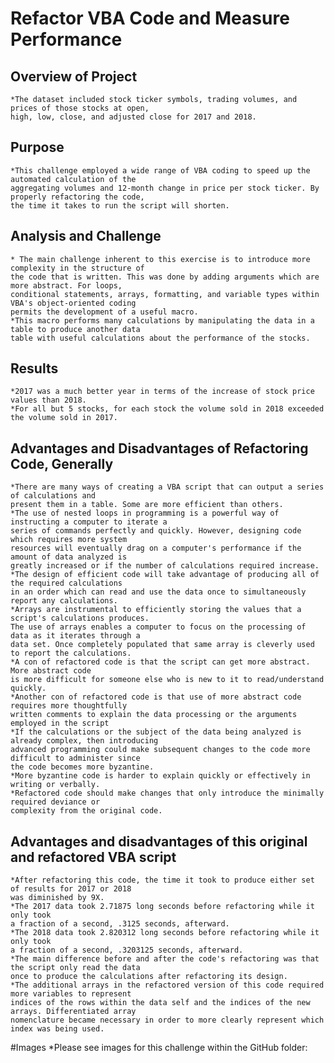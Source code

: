 # Refactor VBA Code and Measure Performance

## Overview of Project
    *The dataset included stock ticker symbols, trading volumes, and prices of those stocks at open,
    high, low, close, and adjusted close for 2017 and 2018.

## Purpose
    *This challenge employed a wide range of VBA coding to speed up the automated calculation of the
    aggregating volumes and 12-month change in price per stock ticker. By properly refactoring the code,
    the time it takes to run the script will shorten.

## Analysis and Challenge
    * The main challenge inherent to this exercise is to introduce more complexity in the structure of
    the code that is written. This was done by adding arguments which are more abstract. For loops,
    conditional statements, arrays, formatting, and variable types within VBA's object-oriented coding
    permits the development of a useful macro.
    *This macro performs many calculations by manipulating the data in a table to produce another data
    table with useful calculations about the performance of the stocks.

## Results
    *2017 was a much better year in terms of the increase of stock price values than 2018.
    *For all but 5 stocks, for each stock the volume sold in 2018 exceeded the volume sold in 2017.

## Advantages and Disadvantages of Refactoring Code, Generally
    *There are many ways of creating a VBA script that can output a series of calculations and
    present them in a table. Some are more efficient than others.
    *The use of nested loops in programming is a powerful way of instructing a computer to iterate a
    series of commands perfectly and quickly. However, designing code which requires more system
    resources will eventually drag on a computer's performance if the amount of data analyzed is
    greatly increased or if the number of calculations required increase.
    *The design of efficient code will take advantage of producing all of the required calculations
    in an order which can read and use the data once to simultaneously report any calculations.
    *Arrays are instrumental to efficiently storing the values that a script's calculations produces.
    The use of arrays enables a computer to focus on the processing of data as it iterates through a
    data set. Once completely populated that same array is cleverly used to report the calculations.
    *A con of refactored code is that the script can get more abstract. More abstract code
    is more difficult for someone else who is new to it to read/understand quickly.
    *Another con of refactored code is that use of more abstract code requires more thoughtfully
    written comments to explain the data processing or the arguments employed in the script
    *If the calculations or the subject of the data being analyzed is already complex, then introducing
    advanced programming could make subsequent changes to the code more difficult to administer since
    the code becomes more byzantine.
    *More byzantine code is harder to explain quickly or effectively in writing or verbally.
    *Refactored code should make changes that only introduce the minimally required deviance or
    complexity from the original code.

## Advantages and disadvantages of this original and refactored VBA script
    *After refactoring this code, the time it took to produce either set of results for 2017 or 2018
    was diminished by 9X.
    *The 2017 data took 2.71875 long seconds before refactoring while it only took
    a fraction of a second, .3125 seconds, afterward.
    *The 2018 data took 2.820312 long seconds before refactoring while it only took
    a fraction of a second, .3203125 seconds, afterward.
    *The main difference before and after the code's refactoring was that the script only read the data
    once to produce the calculations after refactoring its design.
    *The additional arrays in the refactored version of this code required more variables to represent
    indices of the rows within the data self and the indices of the new arrays. Differentiated array
    nomenclature became necessary in order to more clearly represent which index was being used.

#Images
    *Please see images for this challenge within the GitHub folder:
